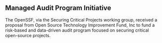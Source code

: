 ## Managed Audit Program Initiative ##

The OpenSSF, via the Securing Critical Projects working group, received a proposal from Open Source Technology Improvement Fund, Inc to fund a risk-based and data-driven audit program focused on securing critical open-source projects. 


